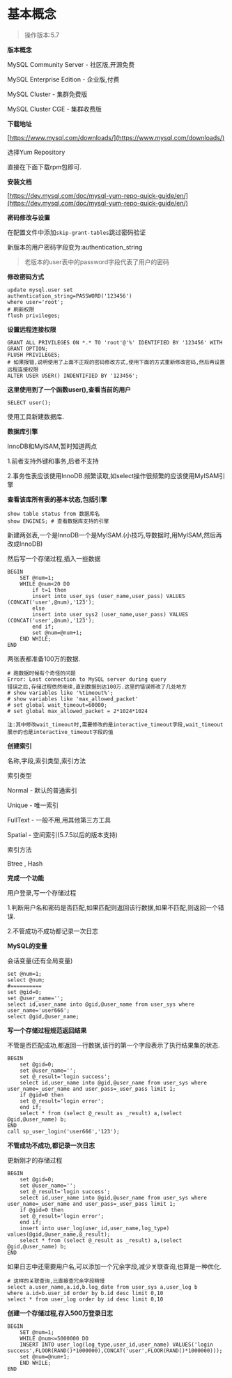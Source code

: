 # 基本概念

> 操作版本:5.7

**版本概念**

MySQL Community Server - 社区版,开源免费

MySQL Enterprise Edition - 企业版,付费

MySQL Cluster - 集群免费版

MySQL Cluster CGE - 集群收费版

**下载地址**

[https://www.mysql.com/downloads/](https://www.mysql.com/downloads/)

选择Yum Repository

直接在下面下载rpm包即可.

**安装文档**

[https://dev.mysql.com/doc/mysql-yum-repo-quick-guide/en/](https://dev.mysql.com/doc/mysql-yum-repo-quick-guide/en/)

**密码修改与设置**

在配置文件中添加`skip-grant-tables`跳过密码验证

新版本的用户密码字段变为:authentication\_string

> 老版本的user表中的password字段代表了用户的密码

**修改密码方式**

```
update mysql.user set
authentication_string=PASSWORD('123456')
where user='root';
# 刷新权限
flush privileges;
```

**设置远程连接权限**

```
GRANT ALL PRIVILEGES ON *.* TO 'root'@'%' IDENTIFIED BY '123456' WITH GRANT OPTION;
FLUSH PRIVILEGES;
# 如果报错,说明使用了上面不正规的密码修改方式,使用下面的方式重新修改密码,然后再设置远程连接权限
ALTER USER USER() INDENTIFIED BY '123456';
```

**这里使用到了一个函数user\(\),查看当前的用户**

```
SELECT user();
```

使用工具新建数据库.

**数据库引擎**

InnoDB和MyISAM,暂时知道两点

1.前者支持外键和事务,后者不支持

2.事务性表应该使用InnoDB.频繁读取,如select操作很频繁的应该使用MyISAM引擎

**查看该库所有表的基本状态,包括引擎**

```
show table status from 数据库名
show ENGINES; # 查看数据库支持的引擎
```

新建两张表,一个是InnoDB一个是MyISAM.\(小技巧,导数据时,用MyISAM,然后再改成InnoDB\)

然后写一个存储过程,插入一些数据

```
BEGIN
    SET @num=1;
    WHILE @num<20 DO
        if t=1 then
        insert into user_sys (user_name,user_pass) VALUES (CONCAT('user',@num),'123');
        else
        insert into user_sys2 (user_name,user_pass) VALUES (CONCAT('user',@num),'123');
        end if;
        set @num=@num+1;
    END WHILE;
END
```

两张表都准备100万的数据.

```
# 跑数据时候有个奇怪的问题
Error: Lost connection to MySQL server during query
错误之后,存储过程依然继续,直到数据到达100万.这里的错误修改了几处地方
# show variables like '%timeout%';
# show variables like 'max_allowed_packet'
# set global wait_timeout=60000;
# set global max_allowed_packet = 2*1024*1024

注:其中修改wait_timeout时,需要修改的是interactive_timeout字段,wait_timeout展示的也是interactive_timeout字段的值
```

**创建索引**

名称,字段,索引类型,索引方法

索引类型

Normal - 默认的普通索引

Unique - 唯一索引

FullText - 一般不用,用其他第三方工具

Spatial - 空间索引\(5.7.5以后的版本支持\)

索引方法

Btree , Hash

**完成一个功能**

用户登录,写一个存储过程

1.判断用户名和密码是否匹配,如果匹配则返回该行数据,如果不匹配,则返回一个错误.

2.不管成功不成功都记录一次日志

**MySQL的变量**

会话变量\(还有全局变量\)

```
set @num=1;
select @num;
#==========
set @gid=0;
set @user_name='';
select id,user_name into @gid,@user_name from user_sys where user_name='user666';
select @gid,@user_name;
```

**写一个存储过程规范返回结果**

不管是否匹配成功,都返回一行数据,该行的第一个字段表示了执行结果集的状态.

```
BEGIN
    set @gid=0;
    set @user_name='';
    set @_result='login success';
    select id,user_name into @gid,@user_name from user_sys where user_name=_user_name and user_pass=_user_pass limit 1;
    if @gid=0 then
    set @_result='login error';
    end if;
    select * from (select @_result as _result) a,(select @gid,@user_name) b;
END
call sp_user_login('user666','123');
```

**不管成功不成功,都记录一次日志**

更新刚才的存储过程

```
BEGIN
    set @gid=0;
    set @user_name='';
    set @_result='login success';
    select id,user_name into @gid,@user_name from user_sys where user_name=_user_name and user_pass=_user_pass limit 1;
    if @gid=0 then
    set @_result='login error';
    end if;
    insert into user_log(user_id,user_name,log_type) values(@gid,@user_name,@_result);
    select * from (select @_result as _result) a,(select @gid,@user_name) b;
END
```

如果日志中还需要用户名,可以添加一个冗余字段,减少关联查询,也算是一种优化.

```
# 这样的关联查询,比直接查冗余字段稍慢
select a.user_name,a.id,b.log_date from user_sys a,user_log b 
where a.id=b.user_id order by b.id desc limit 0,10
select * from user_log order by id desc limit 0,10
```

**创建一个存储过程,存入500万登录日志**

```
BEGIN
    SET @num=1;
    WHILE @num<=5000000 DO
	INSERT INTO user_log(log_type,user_id,user_name) VALUES('login success',FLOOR(RAND()*1000000),CONCAT('user',FLOOR(RAND()*1000000)));
	set @num=@num+1;
    END WHILE;
END
```



